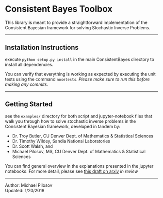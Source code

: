 # Consistent Bayes Toolbox

This library is meant to provide a straightforward implementation of the Consistent Bayesian framework for solving Stochastic Inverse Problems.

--- 
## Installation Instructions

execute `python setup.py install` in the main ConsistentBayes directory to install all dependencies.

You can verify that everything is working as expected by executing the unit tests using the command `nosetests`. 
*Please make sure to run this before making any commits.*

---
## Getting Started
see the `examples/` directory for both script and jupyter-notebook files that walk you through how to solve stochastic inverse problems in the Consistent Bayesian framework, developed in tandem by:
- Dr. Troy Butler, CU Denver Dept. of Mathematics & Statistical Sciences
- Dr. Timothy Wildey, Sandia National Laboratories
- Dr. Scott Walsh, and
- Michael Pilosov, MS, CU Denver Dept. of Mathematics & Statistical Sciences

You can find general overview in the explanations presented in the jupyter notebooks.
For more detail, please see [this draft on arxiv](https://arxiv.org/abs/1704.00680) _in review_


--- 

Author: Michael Pilosov  
Updated: 1/20/2018

